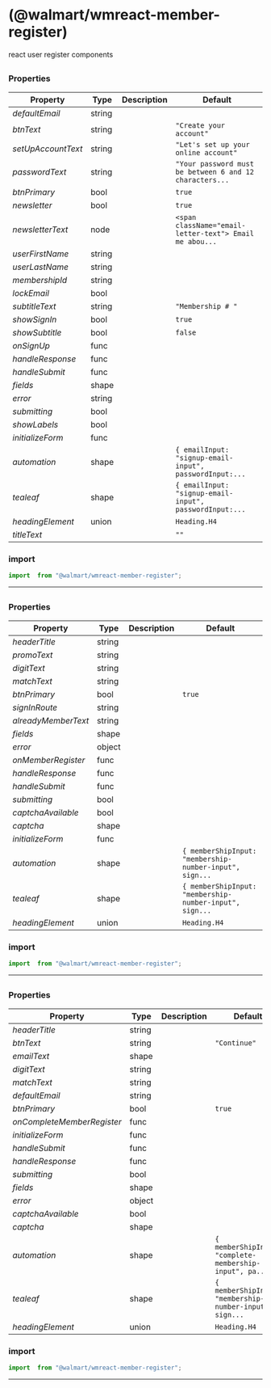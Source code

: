 #  (@walmart/wmreact-member-register)

react user register components


## 



### Properties

| Property | Type | Description | Default |
| -------- | ---- | ----------- | ------- |
| *defaultEmail* | string |  | 
| *btnText* | string |  | `"Create your account"`
| *setUpAccountText* | string |  | `"Let's set up your online account"`
| *passwordText* | string |  | `"Your password must be between 6 and 12 characters...`
| *btnPrimary* | bool |  | `true`
| *newsletter* | bool |  | `true`
| *newsletterText* | node |  | `<span className="email-letter-text"> Email me abou...`
| *userFirstName* | string |  | 
| *userLastName* | string |  | 
| *membershipId* | string |  | 
| *lockEmail* | bool |  | 
| *subtitleText* | string |  | `"Membership # "`
| *showSignIn* | bool |  | `true`
| *showSubtitle* | bool |  | `false`
| *onSignUp* | func |  | 
| *handleResponse* | func |  | 
| *handleSubmit* | func |  | 
| *fields* | shape |  | 
| *error* | string |  | 
| *submitting* | bool |  | 
| *showLabels* | bool |  | 
| *initializeForm* | func |  | 
| *automation* | shape |  | `{ emailInput: "signup-email-input", passwordInput:...`
| *tealeaf* | shape |  | `{ emailInput: "signup-email-input", passwordInput:...`
| *headingElement* | union |  | `Heading.H4`
| *titleText* |  |  | `""`

### import

```jsx
import  from "@walmart/wmreact-member-register";
```

<hr/>

## 



### Properties

| Property | Type | Description | Default |
| -------- | ---- | ----------- | ------- |
| *headerTitle* | string |  | 
| *promoText* | string |  | 
| *digitText* | string |  | 
| *matchText* | string |  | 
| *btnPrimary* | bool |  | `true`
| *signInRoute* | string |  | 
| *alreadyMemberText* | string |  | 
| *fields* | shape |  | 
| *error* | object |  | 
| *onMemberRegister* | func |  | 
| *handleResponse* | func |  | 
| *handleSubmit* | func |  | 
| *submitting* | bool |  | 
| *captchaAvailable* | bool |  | 
| *captcha* | shape |  | 
| *initializeForm* | func |  | 
| *automation* | shape |  | `{ memberShipInput: "membership-number-input", sign...`
| *tealeaf* | shape |  | `{ memberShipInput: "membership-number-input", sign...`
| *headingElement* | union |  | `Heading.H4`

### import

```jsx
import  from "@walmart/wmreact-member-register";
```

<hr/>

## 



### Properties

| Property | Type | Description | Default |
| -------- | ---- | ----------- | ------- |
| *headerTitle* | string |  | 
| *btnText* | string |  | `"Continue"`
| *emailText* | shape |  | 
| *digitText* | string |  | 
| *matchText* | string |  | 
| *defaultEmail* | string |  | 
| *btnPrimary* | bool |  | `true`
| *onCompleteMemberRegister* | func |  | 
| *initializeForm* | func |  | 
| *handleSubmit* | func |  | 
| *handleResponse* | func |  | 
| *submitting* | bool |  | 
| *fields* | shape |  | 
| *error* | object |  | 
| *captchaAvailable* | bool |  | 
| *captcha* | shape |  | 
| *automation* | shape |  | `{ memberShipInput: "complete-membership-input", pa...`
| *tealeaf* | shape |  | `{ memberShipInput: "membership-number-input", sign...`
| *headingElement* | union |  | `Heading.H4`

### import

```jsx
import  from "@walmart/wmreact-member-register";
```

<hr/>
